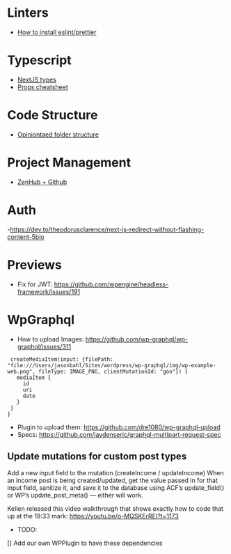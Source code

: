# Linters
- [How to install eslint/prettier](https://paulintrognon.fr/blog/typescript-prettier-eslint-next-js)

# Typescript 
- [NextJS types](https://nextjs.org/learn/excel/typescript/nextjs-types)
- [Props cheatsheet](https://react-typescript-cheatsheet.netlify.app/docs/basic/getting-started/basic_type_example/)

# Code Structure
- [Opiniontaed folder structure](https://medium.com/@pablo.delvalle.cr/an-opinionated-basic-next-js-files-and-directories-structure-88fefa2aa759)

# Project Management
- [ZenHub + Github](https://blog.zenhub.com/how-to-use-github-agile-project-management/)

# Auth

-https://dev.to/theodorusclarence/next-js-redirect-without-flashing-content-5bio

# Previews
- Fix for JWT: https://github.com/wpengine/headless-framework/issues/191

# WpGraphql

- How to upload Images: https://github.com/wp-graphql/wp-graphql/issues/311
```
 createMediaItem(input: {filePath: "file:///Users/jasonbahl/Sites/wordpress/wp-graphql/img/wp-example-web.png", fileType: IMAGE_PNG, clientMutationId: "goo"}) {
   mediaItem {
     id
     uri
     date
   }
 }
}
```
- Plugin to upload them: https://github.com/dre1080/wp-graphql-upload
- Specs: https://github.com/jaydenseric/graphql-multipart-request-spec


## Update mutations for custom post types

Add a new input field to the mutation (createIncome / updateIncome)
When an income post is being created/updated, get the value passed in for that input field, sanitize it, and save it to the database using ACF’s update_field() or WP’s update_post_meta() — either will work.

Kellen released this video walkthrough that shows exactly how to code that up at the 19:33 mark: https://youtu.be/o-MQSKErREI?t=1173

- TODO:

[] Add our own WPPlugin to have these dependencies
